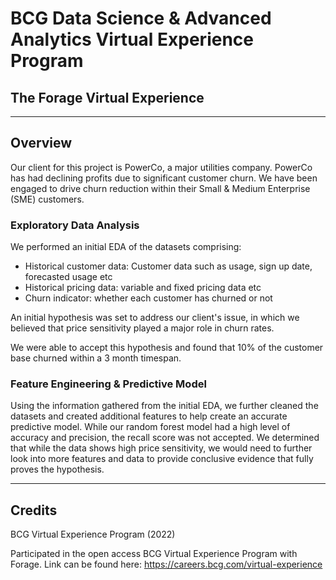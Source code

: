 # BCG Data Science & Advanced Analytics Virtual Experience Program
## The Forage Virtual Experience

---

## Overview
Our client for this project is PowerCo, a major utilities company. PowerCo has had declining profits due to significant customer churn. We have been engaged to drive churn reduction within their Small & Medium Enterprise (SME) customers.

### Exploratory Data Analysis
We performed an initial EDA of the datasets comprising: 
- Historical customer data: Customer data such as usage, sign up date, forecasted usage etc
- Historical pricing data: variable and fixed pricing data etc
- Churn indicator: whether each customer has churned or not

An initial hypothesis was set to address our client's issue, in which we believed that price sensitivity played a major role in churn rates.

We were able to accept this hypothesis and found that 10% of the customer base churned within a 3 month timespan.

### Feature Engineering & Predictive Model

Using the information gathered from the initial EDA, we further cleaned the datasets and created additional features to help create an accurate predictive model.
While our random forest model had a high level of accuracy and precision, the recall score was not accepted. We determined that while the data shows high price sensitivity, we would need to further look into more features and data to provide conclusive evidence that fully proves the hypothesis.

---

## Credits

BCG Virtual Experience Program (2022)

Participated in the open access BCG Virtual Experience Program with Forage. 
Link can be found here: https://careers.bcg.com/virtual-experience
 

